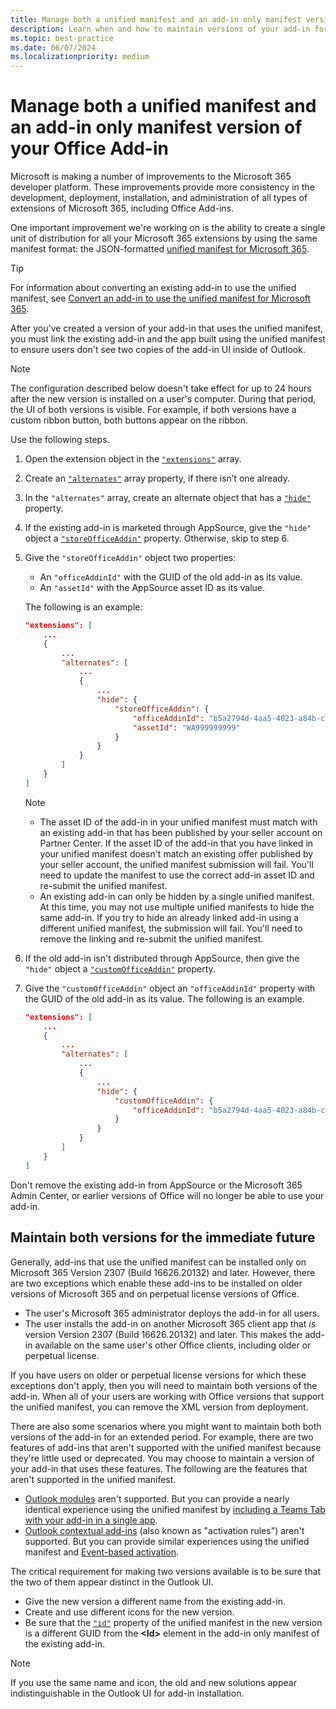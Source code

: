 ```yaml
---
title: Manage both a unified manifest and an add-in only manifest version of your Office Add-in
description: Learn when and how to maintain versions of your add-in for each type of manifest.
ms.topic: best-practice
ms.date: 06/07/2024
ms.localizationpriority: medium
---
```


# Manage both a unified manifest and an add-in only manifest version of your Office Add-in

Microsoft is making a number of improvements to the Microsoft 365 developer platform. These improvements provide more consistency in the development, deployment, installation, and administration of all types of extensions of Microsoft 365, including Office Add-ins.

One important improvement we're working on is the ability to create a single unit of distribution for all your Microsoft 365 extensions by using the same manifest format: the JSON-formatted [unified manifest for Microsoft 365](../develop/unified-manifest-overview.md).

> [!TIP]
> For information about converting an existing add-in to use the unified manifest, see [Convert an add-in to use the unified manifest for Microsoft 365](../develop/convert-xml-to-json-manifest.md).

After you've created a version of your add-in that uses the unified manifest, you must link the existing add-in and the app built using the unified manifest to ensure users don't see two copies of the add-in UI inside of Outlook.

> [!NOTE]
> The configuration described below doesn't take effect for up to 24 hours after the new version is installed on a user's computer. During that period, the UI of both versions is visible. For example, if both versions have a custom ribbon button, both buttons appear on the ribbon.

Use the following steps.

1. Open the extension object in the [`"extensions"`](/microsoft-365/extensibility/schema/root?view=m365-app-prev&tabs=syntax#extensions) array.
1. Create an [`"alternates"`](/microsoft-365/extensibility/schema/element-extensions?view=m365-app-prev&tabs=syntax#alternates) array property, if there isn’t one already.
1. In the `"alternates"` array, create an alternate object that has a [`"hide"`](/microsoft-365/extensibility/schema/extension-alternate-versions-array?view=m365-app-prev&tabs=syntax#hide) property.
1. If the existing add-in is marketed through AppSource, give the `"hide"` object a [`"storeOfficeAddin"`](/microsoft-365/extensibility/schema/extension-alternate-versions-array-hide?view=m365-app-prev&tabs=syntax#storeofficeaddin) property. Otherwise, skip to step 6.
1. Give the `"storeOfficeAddin"` object two properties:

    - An `"officeAddinId"` with the GUID of the old add-in as its value.
    - An `"assetId"` with the AppSource asset ID as its value.

    The following is an example:

    ```json
    "extensions": [
        ...
        {
            ...
            "alternates": [
                ...
                {
                    ...
                    "hide": {
                        "storeOfficeAddin": {
                            "officeAddinId": "b5a2794d-4aa5-4023-a84b-c60a3cbd33d4",
                            "assetId": "WA999999999"
                        }
                    }
                }
            ]
        }
    ]
    ```

    > [!NOTE]
    > 
    > - The asset ID of the add-in in your unified manifest must match with an existing add-in that has been published by your seller account on Partner Center. If the asset ID of the add-in that you have linked in your unified manifest doesn't match an existing offer published by your seller account, the unified manifest submission will fail. You'll need to update the manifest to use the correct add-in asset ID and re-submit the unified manifest.
    > - An existing add-in can only be hidden by a single unified manifest. At this time, you may not use multiple unified manifests to hide the same add-in. If you try to hide an already linked add-in using a different unified manifest, the submission will fail. You'll need to remove the linking and re-submit the unified manifest.

1. If the old add-in isn't distributed through AppSource, then give the `"hide"` object a [`"customOfficeAddin"`](/microsoft-365/extensibility/schema/extension-alternate-versions-array-hide-custom-office-addin?view=m365-app-prev&tabs=syntax) property.
1. Give the `"customOfficeAddin"` object an `"officeAddinId"` property with the GUID of the old add-in as its value. The following is an example.

    ```json
    "extensions": [
        ...
        {
            ...
            "alternates": [
                ...
                {
                    ...
                    "hide": {
                        "customOfficeAddin": {
                            "officeAddinId": "b5a2794d-4aa5-4023-a84b-c60a3cbd33d4"
                        }
                    }
                }
            ]
        }
    ]
    ```

Don't remove the existing add-in from AppSource or the Microsoft 365 Admin Center, or earlier versions of Office will no longer be able to use your add-in.

## Maintain both versions for the immediate future

Generally, add-ins that use the unified manifest can be installed only on Microsoft 365 Version 2307 (Build 16626.20132) and later. However, there are two exceptions which enable these add-ins to be installed on older versions of Microsoft 365 and on perpetual license versions of Office.

- The user's Microsoft 365 administrator deploys the add-in for all users.
- The user installs the add-in on another Microsoft 365 client app that *is* version Version 2307 (Build 16626.20132) and later. This makes the add-in available on the same user's other Office clients, including older or perpetual license.

If you have users on older or perpetual license versions for which these exceptions don't apply, then you will need to maintain both versions of the add-in. When all of your users are working with Office versions that support the unified manifest, you can remove the XML version from deployment.

There are also some scenarios where you might want to maintain both both versions of the add-in for an extended period. For example, there are two features of add-ins that aren't supported with the unified manifest because they're little used or deprecated. You may choose to maintain a version of your add-in that uses these features. The following are the features that aren't supported in the unified manifest.

- [Outlook modules](../outlook/extension-module-outlook-add-ins.md) aren't supported. But you can provide a nearly identical experience using the unified manifest by [including a Teams Tab with your add-in in a single app](/microsoftteams/platform/m365-apps/combine-office-add-in-and-teams-app).
- [Outlook contextual add-ins](../outlook/contextual-outlook-add-ins.md) (also known as "activation rules") aren't supported. But you can provide similar experiences using the unified manifest and [Event-based activation](../outlook/autolaunch.md).

The critical requirement for making two versions available is to be sure that the two of them appear distinct in the Outlook UI.

- Give the new version a different name from the existing add-in.
- Create and use different icons for the new version.
- Be sure that the [`"id"`](/microsoft-365/extensibility/schema/root?view=m365-app-prev&tabs=syntax#id) property of the unified manifest in the new version is a different GUID from the **\<Id\>** element in the add-in only manifest of the existing add-in.

> [!NOTE]
> If you use the same name and icon, the old and new solutions appear indistinguishable in the Outlook UI for add-in installation.
